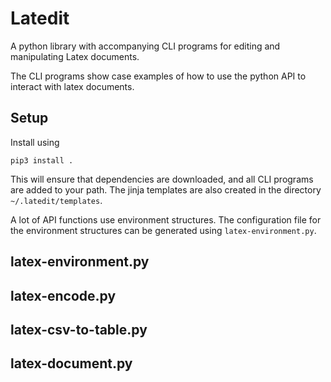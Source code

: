 # Latedit

A python library with accompanying CLI programs for editing and
manipulating Latex documents.

The CLI programs show case examples of how to use the python API to 
interact with latex documents.

## Setup

Install using

```
pip3 install .
```

This will ensure that dependencies are downloaded, and all CLI programs
are added to your path. The jinja templates are also created in the
directory `~/.latedit/templates`.

A lot of API functions use environment structures. The configuration file
for the environment structures can be generated using `latex-environment.py`.

## latex-environment.py

## latex-encode.py

## latex-csv-to-table.py

## latex-document.py



